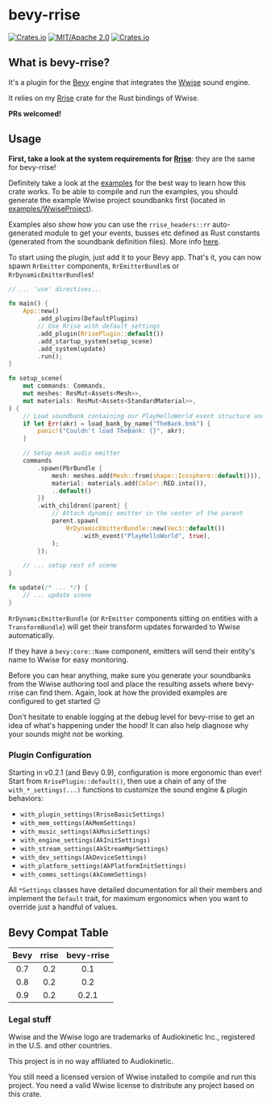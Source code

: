 # bevy-rrise

[![Crates.io](https://img.shields.io/crates/v/bevy-rrise.svg)](https://crates.io/crates/bevy-rrise)
[![MIT/Apache 2.0](https://img.shields.io/badge/license-MIT%2FApache-blue.svg)](./LICENSE)
[![Crates.io](https://img.shields.io/crates/d/bevy-rrise.svg)](https://crates.io/crates/bevy-rrise)

## What is bevy-rrise?
It's a plugin for the [Bevy](https://bevyengine.org/) engine that integrates the 
[Wwise](https://www.audiokinetic.com/en/products/wwise) sound engine.

It relies on my [Rrise](https://github.com/dtaralla/rrise) crate for the Rust bindings of Wwise.

**PRs welcomed!**

## Usage
**First, take a look at the system requirements for [Rrise](https://github.com/dtaralla/rrise)**: they are the same 
for bevy-rrise!

Definitely take a look at the [examples](/examples) for the best way to learn how this crate works.
To be able to compile and run the examples, you should generate the example Wwise project soundbanks first 
(located in [examples/WwiseProject](/examples/WwiseProject)).

Examples also show how you can use the `rrise_headers::rr` auto-generated module to get your events, busses
etc defined as Rust constants (generated from the soundbank definition files). More info
[here](https://github.com/dtaralla/rrise/tree/main/rrise-headers).

To start using the plugin, just add it to your Bevy app. That's it, you can now spawn 
`RrEmitter` components, `RrEmitterBundle`s or `RrDynamicEmitterBundle`s!

```rust
// ... 'use' directives...

fn main() {
    App::new()
        .add_plugins(DefaultPlugins)
        // Use Rrise with default settings 
        .add_plugin(RrisePlugin::default())
        .add_startup_system(setup_scene)
        .add_system(update)
        .run();
}

fn setup_scene(
    mut commands: Commands,
    mut meshes: ResMut<Assets<Mesh>>,
    mut materials: ResMut<Assets<StandardMaterial>>,
) {
    // Load soundbank containing our PlayHelloWorld event structure and media
    if let Err(akr) = load_bank_by_name("TheBank.bnk") {
        panic!("Couldn't load TheBank: {}", akr);
    }

    // Setup mesh audio emitter
    commands
        .spawn(PbrBundle {
            mesh: meshes.add(Mesh::from(shape::Icosphere::default())),
            material: materials.add(Color::RED.into()),
            ..default()
        })
        .with_children(|parent| {
            // Attach dynamic emitter in the center of the parent
            parent.spawn(
                RrDynamicEmitterBundle::new(Vec3::default())
                    .with_event("PlayHelloWorld", true),
            );
        });

    // ... setup rest of scene
}

fn update(/* ... */) {
    // ... update scene
}
```

`RrDynamicEmitterBundle` (or `RrEmitter` components sitting on entities with a `TransformBundle`) will get their 
transform updates forwarded to Wwise automatically.

If they have a `bevy:core::Name` component, emitters will send their entity's name to Wwise for easy monitoring.

Before you can hear anything, make sure you generate your soundbanks from the Wwise authoring tool and place the 
resulting assets where bevy-rrise can find them. Again, look at how the provided examples are configured to get 
started 😉

Don't hesitate to enable logging at the debug level for bevy-rrise to get an idea of what's happening under the hood!
It can also help diagnose why your sounds might not be working.

### Plugin Configuration
Starting in v0.2.1 (and Bevy 0.9), configuration is more ergonomic than ever!
Start from `RrisePlugin::default()`, then use a chain of any of the `with_*_settings(...)` functions to customize the
sound engine & plugin behaviors:
- `with_plugin_settings(RriseBasicSettings)`
- `with_mem_settings(AkMemSettings)`
- `with_music_settings(AkMusicSettings)`
- `with_engine_settings(AkInitSettings)`
- `with_stream_settings(AkStreamMgrSettings)`
- `with_dev_settings(AkDeviceSettings)`
- `with_platform_settings(AkPlatformInitSettings)`
- `with_comms_settings(AkCommSettings)`

All `*Settings` classes have detailed documentation for all their members and implement the `Default` trait, for 
maximum ergonomics when you want to override just a handful of values.

## Bevy Compat Table

| Bevy | rrise | bevy-rrise |
|:----:|:-----:|:----------:|
| 0.7  |  0.2  |    0.1     |
| 0.8  |  0.2  |    0.2     |
| 0.9  |  0.2  |   0.2.1    |

### Legal stuff
Wwise and the Wwise logo are trademarks of Audiokinetic Inc., registered in the U.S. and other countries.

This project is in no way affiliated to Audiokinetic.

You still need a licensed version of Wwise installed to compile and run this project. You need a valid Wwise license
to distribute any project based on this crate.

